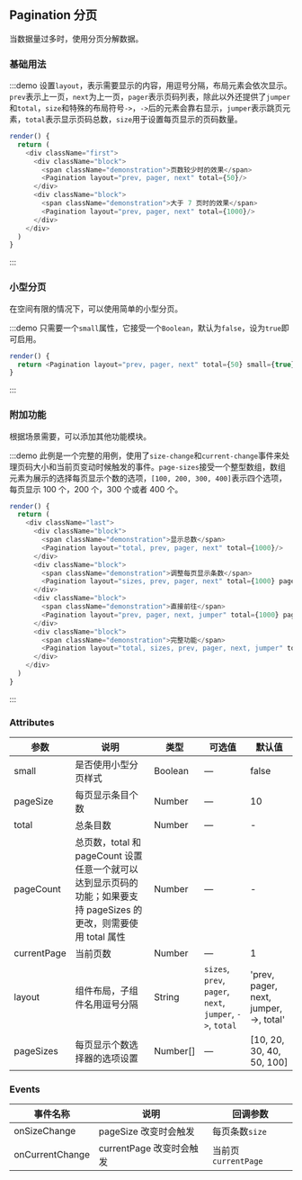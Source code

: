 ## Pagination 分页

当数据量过多时，使用分页分解数据。

### 基础用法

:::demo 设置`layout`，表示需要显示的内容，用逗号分隔，布局元素会依次显示。`prev`表示上一页，`next`为上一页，`pager`表示页码列表，除此以外还提供了`jumper`和`total`，`size`和特殊的布局符号`->`，`->`后的元素会靠右显示，`jumper`表示跳页元素，`total`表示显示页码总数，`size`用于设置每页显示的页码数量。
```js
render() {
  return (
    <div className="first">
      <div className="block">
        <span className="demonstration">页数较少时的效果</span>
        <Pagination layout="prev, pager, next" total={50}/>
      </div>
      <div className="block">
        <span className="demonstration">大于 7 页时的效果</span>
        <Pagination layout="prev, pager, next" total={1000}/>
      </div>
    </div>
  )
}
```
:::

### 小型分页

在空间有限的情况下，可以使用简单的小型分页。

:::demo 只需要一个`small`属性，它接受一个`Boolean`，默认为`false`，设为`true`即可启用。
```js
render() {
  return <Pagination layout="prev, pager, next" total={50} small={true}/>
}
```
:::

### 附加功能

根据场景需要，可以添加其他功能模块。

:::demo 此例是一个完整的用例，使用了`size-change`和`current-change`事件来处理页码大小和当前页变动时候触发的事件。`page-sizes`接受一个整型数组，数组元素为展示的选择每页显示个数的选项，`[100, 200, 300, 400]`表示四个选项，每页显示 100 个，200 个，300 个或者 400 个。

```js
render() {
  return (
    <div className="last">
      <div className="block">
        <span className="demonstration">显示总数</span>
        <Pagination layout="total, prev, pager, next" total={1000}/>
      </div>
      <div className="block">
        <span className="demonstration">调整每页显示条数</span>
        <Pagination layout="sizes, prev, pager, next" total={1000} pageSizes={[100, 200, 300, 400]} pageSize={1000}/>
      </div>
      <div className="block">
        <span className="demonstration">直接前往</span>
        <Pagination layout="prev, pager, next, jumper" total={1000} pageSize={100} currentPage={5}/>
      </div>
      <div className="block">
        <span className="demonstration">完整功能</span>
        <Pagination layout="total, sizes, prev, pager, next, jumper" total={400} pageSizes={[100, 200, 300, 400]} pageSize={100} currentPage={5}/>
      </div>
    </div>
  )
}
```
:::


### Attributes
| 参数               | 说明                                                     | 类型              | 可选值      | 默认值 |
|--------------------|----------------------------------------------------------|-------------------|-------------|--------|
| small | 是否使用小型分页样式 | Boolean | — | false |
| pageSize | 每页显示条目个数 | Number | — | 10 |
| total | 总条目数 | Number | — | - |
| pageCount | 总页数，total 和 pageCount 设置任意一个就可以达到显示页码的功能；如果要支持 pageSizes 的更改，则需要使用 total 属性 | Number | — | - |
| currentPage | 当前页数 | Number | — | 1 |
| layout | 组件布局，子组件名用逗号分隔| String | `sizes`, `prev`, `pager`, `next`, `jumper`, `->`, `total` | 'prev, pager, next, jumper, ->, total'  |
| pageSizes | 每页显示个数选择器的选项设置 | Number[] | — |  [10, 20, 30, 40, 50, 100] |

### Events
| 事件名称 | 说明 | 回调参数 |
|---------|--------|---------|
| onSizeChange | pageSize 改变时会触发 | 每页条数`size` |
| onCurrentChange | currentPage 改变时会触发 | 当前页`currentPage` |
